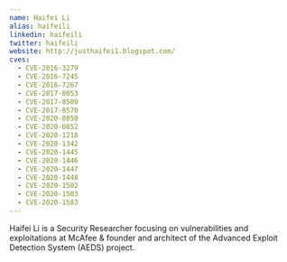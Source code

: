 ```yaml
---
name: Haifei Li
alias: haifeili
linkedin: haifeili
twitter: haifeili
website: http://justhaifei1.blogspot.com/
cves:
  - CVE-2016-3279
  - CVE-2016-7245
  - CVE-2016-7267
  - CVE-2017-0053
  - CVE-2017-8509
  - CVE-2017-8570
  - CVE-2020-0850
  - CVE-2020-0852
  - CVE-2020-1218
  - CVE-2020-1342
  - CVE-2020-1445
  - CVE-2020-1446
  - CVE-2020-1447
  - CVE-2020-1448
  - CVE-2020-1502
  - CVE-2020-1503
  - CVE-2020-1583
---
```

Haifei Li is a Security Researcher focusing on vulnerabilities and exploitations at McAfee & founder and architect of the Advanced Exploit Detection System (AEDS) project.